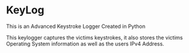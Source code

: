 # KeyLog
This is an Advanced Keystroke Logger Created in Python

This keylogger captures the victims keystrokes, it also stores the victims Operating System information as well as the users IPv4 Address.

